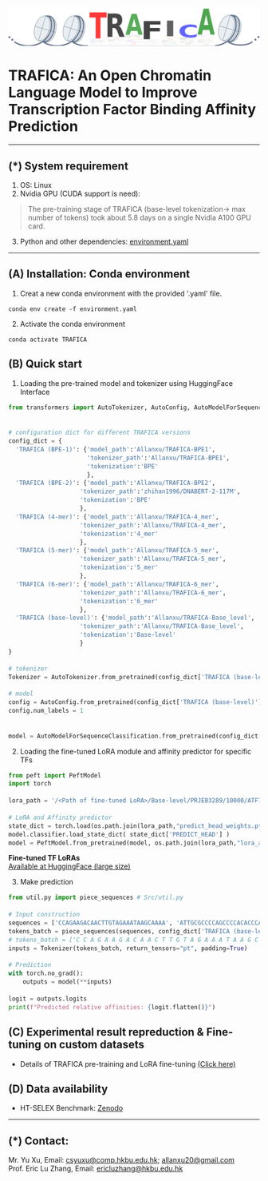 <div style="display: flex; justify-content: center;">
  <img src="logo.png" alt="Logo" style="width:580px; margin-top: 20px;">
</div>

# TRAFICA: An Open Chromatin Language Model to Improve Transcription Factor Binding Affinity Prediction

***************
## (*) System requirement
1. OS: Linux
2. Nvidia GPU (CUDA support is need):  
> The pre-training stage of TRAFICA (base-level tokenization-> max number of tokens) took about 5.8 days on a single Nvidia A100 GPU card.
3. Python and other dependencies: [environment.yaml](environment.yaml)


***************
## (A) Installation: Conda environment  
1. Creat a new conda environment with the provided '.yaml' file.
```
conda env create -f environment.yaml
```
2. Activate the conda environment
```
conda activate TRAFICA
```


## (B) Quick start 
1. Loading the pre-trained model and tokenizer using HuggingFace Interface
``` python
from transformers import AutoTokenizer, AutoConfig, AutoModelForSequenceClassification 


# configuration dict for different TRAFICA versions
config_dict = {
  'TRAFICA (BPE-1)': {'model_path':'Allanxu/TRAFICA-BPE1',
                      'tokenizer_path':'Allanxu/TRAFICA-BPE1',
                      'tokenization':'BPE'
                      },
  'TRAFICA (BPE-2)': {'model_path':'Allanxu/TRAFICA-BPE2',
                    'tokenizer_path':'zhihan1996/DNABERT-2-117M',
                    'tokenization':'BPE'
                    },
  'TRAFICA (4-mer)': {'model_path':'Allanxu/TRAFICA-4_mer',
                    'tokenizer_path':'Allanxu/TRAFICA-4_mer',
                    'tokenization':'4_mer'
                    },
  'TRAFICA (5-mer)': {'model_path':'Allanxu/TRAFICA-5_mer',
                    'tokenizer_path':'Allanxu/TRAFICA-5_mer',
                    'tokenization':'5_mer'
                    },
  'TRAFICA (6-mer)': {'model_path':'Allanxu/TRAFICA-6_mer',
                    'tokenizer_path':'Allanxu/TRAFICA-6_mer',
                    'tokenization':'6_mer'
                    },
  'TRAFICA (base-level)': {'model_path':'Allanxu/TRAFICA-Base_level',
                    'tokenizer_path':'Allanxu/TRAFICA-Base_level',
                    'tokenization':'Base-level'
                    }
}

# tokenizer
Tokenizer = AutoTokenizer.from_pretrained(config_dict['TRAFICA (base-level)']['tokenizer_path'], trust_remote_code=True)    

# model
config = AutoConfig.from_pretrained(config_dict['TRAFICA (base-level)']['model_path'])
config.num_labels = 1 


model = AutoModelForSequenceClassification.from_pretrained(config_dict['TRAFICA (base-level)']['model_path'], config=config, trust_remote_code=True)
```

2. Loading the fine-tuned LoRA module and affinity predictor for specific TFs
``` python
from peft import PeftModel
import torch 

lora_path = '/<Path of fine-tuned LoRA>/Base-level/PRJEB3289/10000/ATF7_TGGGCG30NCGT' # example for TF ATF7

# LoRA and Affinity predictor
state_dict = torch.load(os.path.join(lora_path,"predict_head_weights.pth"), weights_only=True)  
model.classifier.load_state_dict( state_dict['PREDICT_HEAD'] )
model = PeftModel.from_pretrained(model, os.path.join(lora_path,"lora_adapter"))
```
**Fine-tuned TF LoRAs**  
[Available at HuggingFace (large size)](https://huggingface.co/Allanxu/Finetuned_TRAFICA_All)

3. Make prediction
``` python
from util.py import piece_sequences # Src/util.py    

# Input construction
sequences = ['CCAGAAGACAACTTGTAGAAATAAGCAAAA', 'ATTGCGCCCCAGCCCCACACCCACACGCAT']
tokens_batch = piece_sequences(sequences, config_dict['TRAFICA (base-level)']['tokenization'])   
# tokens_batch = ['C C A G A A G A C A A C T T G T A G A A A T A A G C A A A A', 'A T T G C G C C C C A G C C C C A C A C C C A C A C G C A T']
inputs = Tokenizer(tokens_batch, return_tensors="pt", padding=True)

# Prediction
with torch.no_grad():
    outputs = model(**inputs)
    
logit = outputs.logits 
print(f"Predicted relative affinities: {logit.flatten()}")
```


## (C) Experimental result repreduction & Fine-tuning on custom datasets
* Details of TRAFICA pre-training and LoRA fine-tuning [(Click here)](./Src/readme.md)



## (D) Data availability

<!-- * The weights of pre-trained model is available at [the HuggingFace repository](https://huggingface.co/Allanxu/TRAFICA/tree/main)
* The datasets used for TRAFICA pre-training/fine-tuning and evaluation are available at [Zenodo](https://zenodo.org/doi/10.5281/zenodo.8248339) -->

* HT-SELEX Benchmark: [Zenodo](https://zenodo.org/records/15781226)


***************
 
## (*) Contact:
Mr. Yu Xu, Email: csyuxu@comp.hkbu.edu.hk; allanxu20@gmail.com  
Prof. Eric Lu Zhang, Email: ericluzhang@hkbu.edu.hk  

